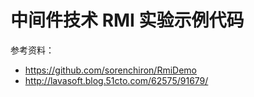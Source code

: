  中间件技术 RMI 实验示例代码
=========================

参考资料：

* https://github.com/sorenchiron/RmiDemo
* http://lavasoft.blog.51cto.com/62575/91679/